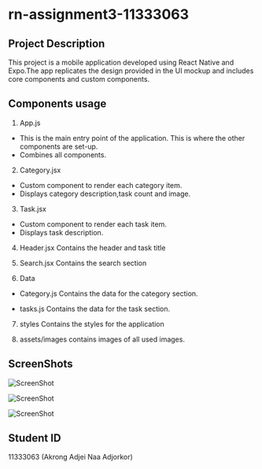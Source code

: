 # rn-assignment3-11333063

## Project Description
This project is a mobile application developed using React Native and Expo.The app replicates the design provided in the UI mockup and includes core components and custom components.

## Components usage
1. App.js 
- This is the main entry point of the application. This is where the other components are set-up.
- Combines all components.

2. Category.jsx
- Custom component to render each category item.
- Displays category description,task count and image.

3. Task.jsx
- Custom component to render each task item.
- Displays task description.

4. Header.jsx 
Contains the header and task title

5. Search.jsx
Contains the search section
6. Data
- Category.js
Contains the data for the category section.

- tasks.js
Contains the data for the task section.

7. styles
Contains the styles for the application

8. assets/images 
contains images of all used images.
## ScreenShots
![ScreenShot](TaskManager/assets/images/rn-assignment3.jpg)

![ScreenShot](TaskManager/assets/images/taskm.jpg)

![ScreenShot](TaskManager/assets/images/rnapp.jpg)


## Student ID
11333063 (Akrong Adjei Naa Adjorkor)